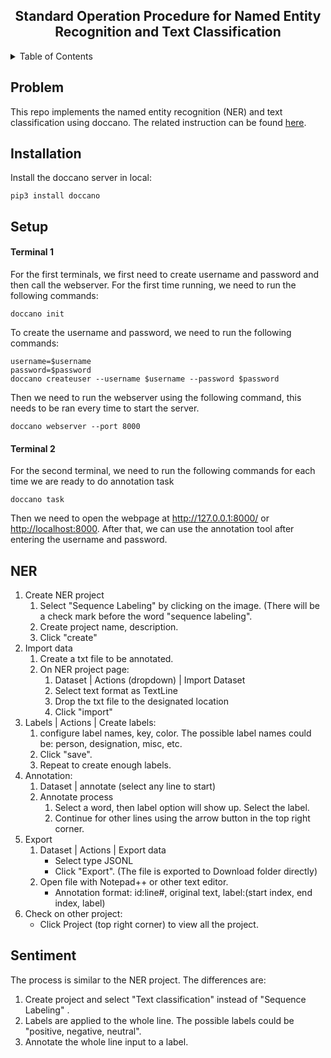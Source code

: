 <div id="top"></div>

<!-- PROJECT LOGO -->
<div align="center">
  <h2 align="center">Standard Operation Procedure for Named Entity Recognition and Text Classification</h2>
</div>


<!-- TABLE OF CONTENTS -->
<details>
  <summary>Table of Contents</summary>
  <ol>
    <li><a href="#problem">Problem description</a></li>
    <li><a href="#installation">Installation</a></li>
    <li><a href="#setup">Setup</a></li>
    <li><a href="#ner">Named Entity Recognition</a></li>
    <li><a href="#sentiment">Text Classification</a></li>
    
      
  </ol>
</details>

<!-- Problem description -->
## Problem
This repo implements the named entity recognition (NER) and text classification using doccano. The related instruction can be found [here](https://github.com/doccano/doccano).

<!-- Installation -->
##  Installation
Install the doccano server in local:
```shell script
pip3 install doccano
```

<!-- Setup -->
##  Setup
#### Terminal 1 
For the first terminals, we first need to create username and password and then call the webserver. 
For the first time running, we need to run the following commands: 
```shell script
doccano init
```
To create the username and password, we need to run the following commands:
```shell script
username=$username
password=$password
doccano createuser --username $username --password $password
```
Then we need to run the webserver using the following command, this needs to be ran every time to start the server. 
```shell script
doccano webserver --port 8000
```
#### Terminal 2
For the second terminal, we need to run the following commands for each time we are ready to do annotation task
```shell script
doccano task
```
Then we need to open the webpage at <http://127.0.0.1:8000/> or <http://localhost:8000>. After that, we can use the annotation tool after 
entering the username and password. 

<!-- NER -->
##  NER
<ol>
  <li>Create NER project
    <ol>
      <li>Select "Sequence Labeling" by clicking on the image. (There will be a check mark before the word "sequence labeling". </li>
      <li>Create project name, description.</li>
      <li>Click "create"</li>
    </ol>
  </li>
  <li>Import data
    <ol>
      <li>Create a txt file to be annotated.</li>
      <li>On NER project page:
        <ol>
          <li>Dataset | Actions (dropdown) | Import Dataset</li>
          <li>Select text format as TextLine</li>
          <li>Drop the txt file to the designated location</li>
          <li>Click "import"</li>
        </ol>
      </li>
    </ol>
  </li>
  <li>Labels | Actions | Create labels:
    <ol>
          <li>configure label names, key, color. The possible label names could be: person, designation, misc, etc.</li>
           <li>Click "save".</li>
            <li>Repeat to create enough labels.</li>
    </ol>
  <li>Annotation:
    <ol>
      <li>Dataset | annotate (select any line to start)</li>
      <li>Annotate process
        <ol>
          <li>Select a word, then label option will show up. Select the label.</li>
          <li>Continue for other lines using the arrow button in the top right corner.</li>
        </ol>
      </li>
    </ol>
  </li>
  <li>Export
    <ol>
      <li>Dataset | Actions | Export data
        <ul>
          <li>Select type JSONL</li>
          <li>Click "Export". (The file is exported to Download folder directly)</li>
        </ul>
      </li>
      <li>Open file with Notepad++ or other text editor.
        <ul>
          <li>Annotation format: id:line#, original text, label:(start index, end index, label)</li>
        </ul>
      </li>
    </ol>
  </li>
  <li>Check on other project:
    <ul>
      <li>Click Project (top right corner) to view all the project.</li>
    </ul>
  </li>
</ol>

<!-- Sentiment -->
##  Sentiment
<p>The process is similar to the NER project. The differences are:
  <ol>
    <li>Create project and select "Text classification" instead of "Sequence Labeling" .</li>
    <li>Labels are applied to the whole line. The possible labels could be "positive, negative, neutral".</li>
    <li>Annotate the whole line input to a label.</li>
  </ol>
</p>
